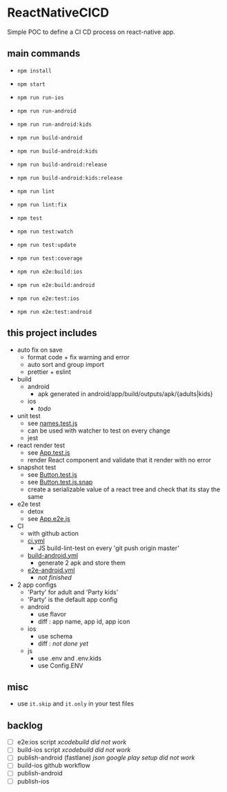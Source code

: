 # ReactNativeCICD

Simple POC to define a CI CD process on react-native app.

## main commands

- `npm install`

- `npm start`

- `npm run run-ios`
- `npm run run-android`
- `npm run run-android:kids`

- `npm run build-android`
- `npm run build-android:kids`
- `npm run build-android:release`
- `npm run build-android:kids:release`

- `npm run lint`
- `npm run lint:fix`

- `npm test`
- `npm run test:watch`
- `npm run test:update`
- `npm run test:coverage`

- `npm run e2e:build:ios`
- `npm run e2e:build:android`
- `npm run e2e:test:ios`
- `npm run e2e:test:android`

## this project includes

- auto fix on save
  - format code + fix warning and error
  - auto sort and group import
  - prettier + eslint
- build
  - android
    - apk generated in android/app/build/outputs/apk/{adults|kids}
  - ios
    - _todo_
- unit test
  - see [names.test.js](src/services/__tests__/names.test.js)
  - can be used with watcher to test on every change
  - jest
- react render test
  - see [App.test.js](src/__tests__/App.test.js)
  - render React component and validate that it render with no error
- snapshot test
  - see [Button.test.js](src/components/__tests__/Button.test.js)
  - see [Button.test.js.snap](src/components/__tests__/__snapshots__/Button.test.js.snap)
  - create a serializable value of a react tree and check that its stay the same
- e2e test
  - detox
  - see [App.e2e.js](e2e/App.e2e.js)
- CI
  - with github action
  - [ci.yml](.github/workflows/ci.yml)
    - JS build-lint-test on every 'git push origin master'
  - [build-android.yml](.github/workflows/build-android.yml)
    - generate 2 apk and store them
  - [e2e-android.yml](.github/workflows/e2e-android.yml)
    - _not finished_
- 2 app configs
  - 'Party' for adult and 'Party kids'
  - 'Party' is the default app config
  - android
    - use flavor
    - diff : app name, app id, app icon
  - ios
    - use schema
    - diff : _not done yet_
  - js
    - use .env and .env.kids
    - use Config.ENV

## misc

- use `it.skip` and `it.only` in your test files

## backlog

- [ ] e2e:ios script *xcodebuild did not work* 
- [ ] build-ios script *xcodebuild did not work* 
- [ ] publish-android (fastlane) *json google play setup did not work*
- [ ] build-ios github workflow
- [ ] publish-android
- [ ] publish-ios
